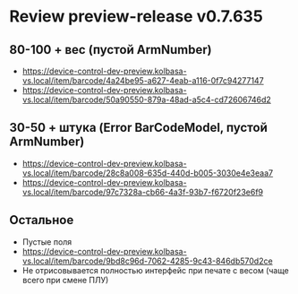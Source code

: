 # Review preview-release v0.7.635

## 80-100 + вес (пустой ArmNumber)
- https://device-control-dev-preview.kolbasa-vs.local/item/barcode/4a24be95-a627-4eab-a116-0f7c94277147
- https://device-control-dev-preview.kolbasa-vs.local/item/barcode/50a90550-879a-48ad-a5c4-cd72606746d2

## 30-50 + штука (Error BarCodeModel, пустой ArmNumber)
- https://device-control-dev-preview.kolbasa-vs.local/item/barcode/28c8a008-635d-440d-b005-3030e4e3eaa7
- https://device-control-dev-preview.kolbasa-vs.local/item/barcode/97c7328a-cb66-4a3f-93b7-f6720f23e6f9

## Остальное
- Пустые поля
- https://device-control-dev-preview.kolbasa-vs.local/item/barcode/9bd8c96d-7062-4285-9c43-846db570d2ce
- Не отрисовывается полностью интерфейс при печате с весом (чаще всего при смене ПЛУ)
